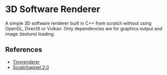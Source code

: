 # 3D Software Renderer
A simple 3D software renderer built in C++ from scratch without using OpenGL, DirectX or Vulkan.
Only dependencies are for graphics output and image (texture) loading.

## References
* [Tinyrenderer][tinyrenderer]  
* [Scratchapixel 2.0][scratchapixel]

[tinyrenderer]: https://github.com/ssloy/tinyrenderer/wiki
[scratchapixel]: https://www.scratchapixel.com/index.php
